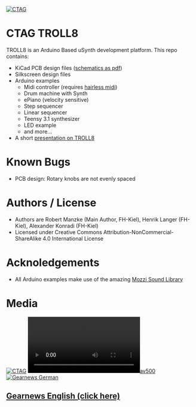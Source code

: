 [![CTAG](http://www.creative-technologies.de/wp-content/uploads/2013/12/FH-Logo21.png)](http://www.creative-technologies.de/troll8/)
# CTAG TROLL8
TROLL8 is an Arduino Based uSynth development platform.
This repo contains:
  - KiCad PCB design files ([schematics as pdf](https://github.com/ctag-fh-kiel/troll-8/blob/master/Docs/TROLL-8-Schematics.pdf))
  - Silkscreen design files
  - Arduino examples
    - Midi controller (requires [hairless midi](http://projectgus.github.io/hairless-midiserial/))
	- Drum machine with Synth
    - ePiano (velocity sensitive)    
	- Step sequencer
    - Linear sequencer
    - Teensy 3.1 synthesizer
    - LED example
    - and more...
  - A short [presentation on TROLL8](https://github.com/ctag-fh-kiel/troll-8/blob/master/Docs/Talk_AmIEs2016_Manzke.pdf)
# Known Bugs
  - PCB design: Rotary knobs are not evenly spaced
# Authors / License
  - Authors are Robert Manzke (Main Author, FH-Kiel), Henrik Langer (FH-Kiel), Alexander Konradi (FH-Kiel)
  - Licensed under Creative Commons Attribution-NonCommercial-ShareAlike 4.0 International License
# Acknoledgements
  - All Arduino examples make use of the amazing [Mozzi Sound Library](http://sensorium.github.io/Mozzi/)
# Media
[![CTAG](http://www.creative-technologies.de/wp-content/uploads/2017/04/2017-04-15-15_07_55-Rechner.png)](https://www.youtube.com/watch?v=BTMn9AdLmPc&t=76s)
[![av500](https://lh3.googleusercontent.com/-U4GCT7opsmM/WPDmIHdUVhI/AAAAAAABhls/X8G_oOsgKf83205EZp0VmD0nrlAepXoPwCJoC/s530-p-rw/Video%2Bby%2BNone-BS3pLq0lAAh.mp4)](https://www.youtube.com/watch?v=JXBJwmJRRko)
[![Gearnews German](https://www.gearnews.de/wp-content/uploads/2017/03/troll8-synth.jpg)](https://www.gearnews.de/creative-technology-%C2%B5synth/)
## [Gearnews English (click here)](https://www.gearnews.com/troll8-micro-sized-synthesizer-sequencer-controller-drum-machine/)